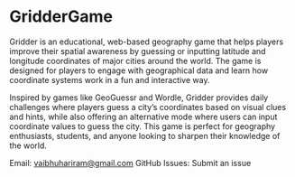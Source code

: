# GridderGame
Gridder is an educational, web-based geography game that helps players improve their spatial awareness by guessing or inputting latitude and longitude coordinates of major cities around the world. The game is designed for players to engage with geographical data and learn how coordinate systems work in a fun and interactive way.

Inspired by games like GeoGuessr and Wordle, Gridder provides daily challenges where players guess a city’s coordinates based on visual clues and hints, while also offering an alternative mode where users can input coordinate values to guess the city. This game is perfect for geography enthusiasts, students, and anyone looking to sharpen their knowledge of the world.

Email: vaibhuhariram@gmail.com
GitHub Issues: Submit an issue
